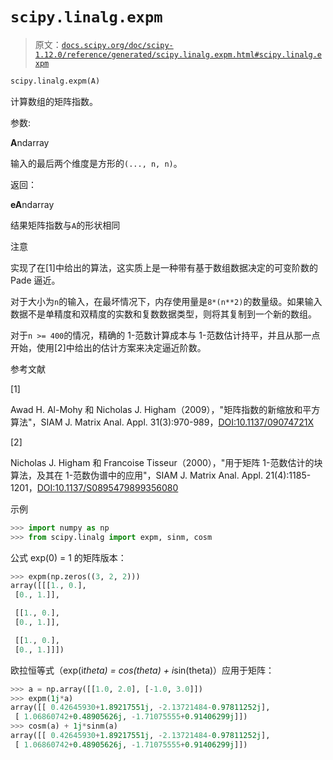 # `scipy.linalg.expm`

> 原文：[`docs.scipy.org/doc/scipy-1.12.0/reference/generated/scipy.linalg.expm.html#scipy.linalg.expm`](https://docs.scipy.org/doc/scipy-1.12.0/reference/generated/scipy.linalg.expm.html#scipy.linalg.expm)

```py
scipy.linalg.expm(A)
```

计算数组的矩阵指数。

参数:

**A**ndarray

输入的最后两个维度是方形的`(..., n, n)`。

返回：

**eA**ndarray

结果矩阵指数与`A`的形状相同

注意

实现了在[1]中给出的算法，这实质上是一种带有基于数组数据决定的可变阶数的 Pade 逼近。

对于大小为`n`的输入，在最坏情况下，内存使用量是`8*(n**2)`的数量级。如果输入数据不是单精度和双精度的实数和复数数据类型，则将其复制到一个新的数组。

对于`n >= 400`的情况，精确的 1-范数计算成本与 1-范数估计持平，并且从那一点开始，使用[2]中给出的估计方案来决定逼近阶数。

参考文献

[1]

Awad H. Al-Mohy 和 Nicholas J. Higham（2009），"矩阵指数的新缩放和平方算法"，SIAM J. Matrix Anal. Appl. 31(3):970-989，[DOI:10.1137/09074721X](https://doi.org/10.1137/09074721X)

[2]

Nicholas J. Higham 和 Francoise Tisseur（2000），"用于矩阵 1-范数估计的块算法，及其在 1-范数伪谱中的应用"，SIAM J. Matrix Anal. Appl. 21(4):1185-1201，[DOI:10.1137/S0895479899356080](https://doi.org/10.1137/S0895479899356080)

示例

```py
>>> import numpy as np
>>> from scipy.linalg import expm, sinm, cosm 
```

公式 exp(0) = 1 的矩阵版本：

```py
>>> expm(np.zeros((3, 2, 2)))
array([[[1., 0.],
 [0., 1.]],

 [[1., 0.],
 [0., 1.]],

 [[1., 0.],
 [0., 1.]]]) 
```

欧拉恒等式（exp(i*theta) = cos(theta) + i*sin(theta)）应用于矩阵：

```py
>>> a = np.array([[1.0, 2.0], [-1.0, 3.0]])
>>> expm(1j*a)
array([[ 0.42645930+1.89217551j, -2.13721484-0.97811252j],
 [ 1.06860742+0.48905626j, -1.71075555+0.91406299j]])
>>> cosm(a) + 1j*sinm(a)
array([[ 0.42645930+1.89217551j, -2.13721484-0.97811252j],
 [ 1.06860742+0.48905626j, -1.71075555+0.91406299j]]) 
```
